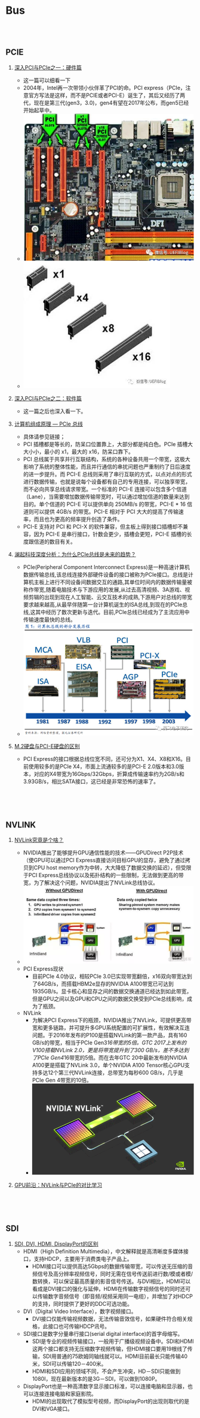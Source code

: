 # Bus

<br><br>

## PCIE

1. [深入PCI与PCIe之一：硬件篇](https://zhuanlan.zhihu.com/p/26172972)
   * 这一篇可以细看一下
   * 2004年，Intel再一次带领小伙伴革了PCI的命。PCI express（PCIe，注意官方写法是这样，而不是PCIE或者PCI-E）诞生了，其后又经历了两代，现在是第三代(gen3，3.0)，gen4有望在2017年公布，而gen5已经开始起草中。
   * ![](./images/pcie_hardware1.jpg)
   * ![](./images/pcie_hardware2.jpg)

2. [深入PCI与PCIe之二：软件篇](https://zhuanlan.zhihu.com/p/26244141)
   * 这一篇之后也深入看一下。

3. [计算机组成原理 — PCIe 总线](https://bbs.huaweicloud.com/blogs/291910)
    * 具体请参见链接； 
    * PCI 插槽都是等长的，防呆口位置靠上，大部分都是纯白色。PCIe 插槽大大小小，最小的 x1，最大的 x16，防呆口靠下。
    * PCI 总线属于共享并行互联结构，系统的各种设备共用一个带宽，这极大影响了系统的整体性能，而且并行通信的串扰问题也严重制约了日后速度的进一步提升。而 PCI-E 总线则采用了串行互联的方式，以点对点的形式进行数据传输，也就是说每个设备都有自己的专用连接，可以独享带宽，而不必向共享总线请求带宽。一个标准的 PCI-E 连接可以包含多个信道（Lane），当需要增加数据传输带宽时，可以通过增加信道的数量来达到目的。单个信道的 PCI-E 可以提供单向 250MB/s 的带宽，PCI-E * 16 信道则可以提供 4GB/s 的带宽。PCI-E 相对于 PCI 大大的提高了传输速率，而且也为更高的频率提升创造了条件。
    * PCI-E 支持对 PCI 和 PCI-X 的软件兼容，但主板上得到接口插槽却不兼容，因为 PCI-E 是串行接口，针数会更少，插槽会更短，PCI-E 插槽的长度跟信道的数目有关。


4. [澜起科技深度分析：为什么PCIe总线是未来的趋势？](https://ee.ofweek.com/2021-04/ART-8460-2801-30495664.html)
    * PCIe(Peripheral Component Interconnect Express)是一种高速计算机数据传输总线,该总线连接外部硬件设备的接口被称为PCIe接口。总线是计算机主板上进行不同设备间数据交互的通路,其单位时间内的数据传输量被称作带宽,随着电脑技术与下游应用的发展,从过去高清视频、3A游戏、视频剪辑的出现到现在人工智能、云交互技术的成熟,下游用户对总线的带宽要求越来越高,从最早伴随第一台计算机诞生的ISA总线,到现在的PCIe总线,这其中经历了数次更新与迭代。目前,PCIe总线已经成为了主流应用中传输速度最快的总线。
    * ![](./images/pcie_history.jpg)


5. [M.2硬盘与PCI-E硬盘的区别](https://www.crucial.cn/articles/about-ssd/m2-vs-pcie)
     * PCI Express的接口根据总线位宽不同，还可分为X1、X4、X8和X16。目前使用较多的是PCIe X4，市面上流通较多的是PCI-E 2.0版本和3.0版本，对应的X4带宽为16Gbps/32Gbps，折算成传输速率约为2GB/s和3.93GB/s，相比SATA接口，这已经是非常恐怖的速率了。


<br><br><br>

## NVLINK

1. [NVLink究竟是个啥？](https://blog.51cto.com/bantu/5161354)
    * NVIDIA推出了能够提升GPU通信性能的技术——​​GPUDirect P2P技术​​（使GPU可以通过PCI Express直接访问目标GPU的显存，避免了通过拷贝到CPU host memory作为中转，大大降低了数据交换的延迟），​​但受限于PCI Express总线协议以及拓扑结构的一些限制​​，无法做到更高的带宽，为了解决这个问题，​​NVIDIA提出了NVLink总线协议​​。
    * ![](./images/nvlink_gpudirect.jpg)
    * PCI Express现状
      * 目前​PCIe 4.0协议​，相较PCIe 3.0已实现带宽翻倍，​x16双向带宽达到了64GB/s​，而搭载HBM2e显存的NVIDIA A100带宽已可达到​1935GB/s​。显卡核心和显存之间的数据交换通道已经达到如此带宽，​但是​GPU​之间以及​GPU​和​CPU​之间的数据交换受到PCIe总线影响，成为了瓶颈​。
    * NVLink
      * 为解决PCI Express下的瓶颈，NVIDIA推出了NVLink，​​可提供更高带宽和更多链路，并可提升多GPU系统配置的可扩展性​​，有效解决互连问题。于2016年发布的P100是搭载NVLink的第一款产品，具有​​160 GB/s​​的带宽，相当于​​PCIe Gen3*16带宽的5倍​​。GTC 2017上发布的V100搭载NVLink 2.0，更是将带宽提升到了​​300 GB/s​​，差不多达到了​​PCIe Gen4*16带宽的5倍​​。而在去年GTC 20中最新发布的NVIDIA A100更是搭载了​​NVLink 3.0​​，单个NVIDIA A100 Tensor核心GPU支持多达12个第三代NVLink连接，​​总带宽为每秒600 GB/s，几乎是PCIe Gen 4带宽的10倍。
      * ![](./images/nvlink_gif.gif)


2. [GPU前沿：NVLink与PCIe的对比学习](https://zhuanlan.zhihu.com/p/347353435)



<br><br><br>

## SDI

1. [SDI, DVI, HDMI, DisplayPort的区别](https://codeantenna.com/a/vZd8HLcQk0)
   * HDMI（High Definition Multimedia），中文解释就是高清晰度多媒体接口，支持HDCP，主要用于消费类电子产品上。
     * HDMI接口可以提供高达5Gbps的数据传输带宽，可以传送无压缩的音频信号及高分辨率视频信号，同时无需在信号传送前进行数/模或者模/数转换，可以保证最高质量的影音信号传送。与DVI相比，HDMI可以看成是DVI接口的强化与延伸，HDMI在传输数字视频信号的同时还可以传输数字音频信号（即音频/视频采用同一电缆），并增加了对HDCP的支持，同时提供了更好的DDC可选功能。
   * DVI（Digital Video Interface），数字视频接口。
     * DVI接口仅能传输视频数据，无法传输音效信号，如果硬件符合相关规格，此接口也可传输HDCP讯号。
   * SDI接口是数字分量串行接口(serial digital interface)的首字母缩写。
     * SDI是专业的视频传输接口，一般用于广播级视频设备中。SDI和HDMI这两个接口都支持无压缩数字视频传输，但HDMI接口要用19根线了传输，SDI用普通的75欧姆同轴线就可以。HDMI目前最长只能传输40米，SDI可以传输120－400米。
     * HDMI和SDI应用的领域不同，不会产生冲突，HD－SDI只能做到1080I，现在最新版本的是3G－SDI，可以做到1080P。
   * DisplayPort也是一种高清数字显示接口标准，可以连接电脑和显示器，也可以连接连接电脑和家庭影院。
     * HDMI的出现取代了模拟型号视频，而DisplayPort的出现则取代的是DVI和VGA接口。